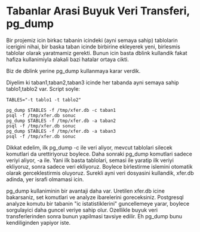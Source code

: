 # Tabanlar Arasi Buyuk Veri Transferi, pg_dump

Bir projemiz icin birkac tabanin icindeki (ayni semaya sahip)
tablolarin icerigini nihai, bir baska taban icinde birbirine ekleyerek
yeni, birlesmis tablolar olarak yaratmamiz gerekti. Bunun icin basta
dblink kullandik fakat hafiza kullanimiyla alakali bazi hatalar ortaya
cikti.

Biz de dblink yerine pg_dump kullanmaya karar verdik.

Diyelim ki taban1,taban2,taban3 icinde her tabanda ayni semaya sahip
tablo1,tablo2 var. Script soyle:

```
TABLES="-t tablo1 -t tablo2"

pg_dump $TABLES -f /tmp/xfer.db -c taban1
psql -f /tmp/xfer.db sonuc
pg_dump $TABLES -f /tmp/xfer.db -a taban2
psql -f /tmp/xfer.db sonuc
pg_dump $TABLES -f /tmp/xfer.db -a taban3
psql -f /tmp/xfer.db sonuc
```

Dikkat edelim, ilk pg_dump -c ile veri aliyor, mevcut tablolari
silecek komutlari da urettiriyoruz boylece. Daha sonraki pg_dump
komutlari sadece veriyi aliyor, -a ile. Yani ilk basta tablolari,
semasi ile yaratip ilk veriyi ekliyoruz, sonra sadece veri
ekliyoruz. Boylece birlestirme islemini otomatik olarak
gerceklestirmis oluyoruz. Surekli ayni veri dosyasini kullandik,
xfer.db adinda, yer israfi olmamasi icin.

pg_dump kullaniminin bir avantaji daha var. Uretilen xfer.db icine
bakarsaniz, set komutlari ve analyze ibarelerini
goreceksiniz. Postgresql analyze komutu bir tabanin "ic
istatistiklerini" guncellemeye yarar, boylece sorgulayici daha guncel
veriye sahip olur. Ozellikle buyuk veri transferlerinden sonra bunun
yapilmasi tavsiye edilir. Eh pg_dump bunu kendiliginden yapiyor iste.
